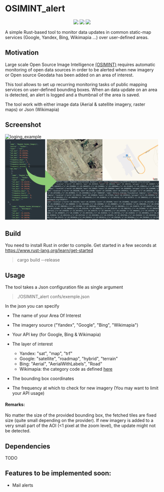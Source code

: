 
# OSIMINT_alert

<p align="center">
        <a> <img src="https://img.shields.io/github/last-commit/audeberc/static-maps-monitor?style=flat-square" /></a>
        <a> <img src="https://img.shields.io/github/license/audeberc/static-maps-monitor" /></a>
        <a> <img src="https://travis-ci.com/audeberc/static-maps-monitor.svg?branch=master" /></a>
</p>

A simple Rust-based tool to monitor data updates in common static-map services (Google, Yandex, Bing, Wikimapia ...) over user-defined areas. 

## Motivation 

Large scale Open Source Image Intelligence [(OSIMINT)](https://en.wikipedia.org/wiki/Open-source_intelligence) requires automatic monitoring of open data sources in order to be alerted when new imagery or Open source Geodata has been added on an area of interest. 

This tool allows to set up recurring monitoring tasks of public mapping services on user-defined bounding boxes. When an data update on an area is detected, an alert is logged and a thumbnail of the area is saved. 

The tool work with either image data (Aerial & satellite imagery, raster maps) or Json (Wikimapia)

## Screenshot 

![loging_example](https://github.com/audeberc/static-maps-monitor/blob/master/ressources_readme/log.png)
![Illu](https://github.com/audeberc/OSIMINT-alert/blob/Wikimapia_API/ressources_readme/illu_1.png)


## Build 

You need to install Rust in order to compile. Get started in a few seconds at https://www.rust-lang.org/learn/get-started

> cargo build --release

## Usage 
The tool takes a Json configuration file as single argument 

> ./OSIMINT_alert confs/exemple.json 

In the json you can specify
 * The name of your Area Of Interest
 * The imagery source ("Yandex", "Google", "Bing", "Wikimapia")
 * Your API key (for Google, Bing & Wikimapia)
 * The layer of interest
 
    * Yandex: "sat", "map", "trf" 
    * Google: "satellite", "roadmap", "hybrid", "terrain"
    * Bing: "Aerial", "AerialWithLabels", "Road"
    * Wikimapia: the category code as defined [here](https://gist.github.com/effrenus/6989940)
    
 * The bounding box coordinates 
 * The frequency at which to check for new imagery (You may want to limit your API usage) 

#### Remarks: 
   No matter the size of the provided bounding box, the fetched tiles are fixed size (quite small depending on the provider). 
   If new imagery is added to a very small part of the AOI (<1 pixel at the zoom level), the update might not be detected.
   
## Dependencies 
  TODO

## Features to be implemented soon:
  * Mail alerts
